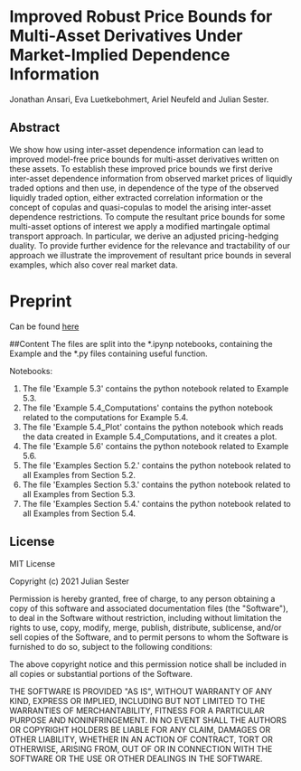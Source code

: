 # Improved Robust Price Bounds for Multi-Asset Derivatives Under Market-Implied Dependence Information 

Jonathan Ansari, Eva Luetkebohmert, Ariel Neufeld and Julian Sester.

## Abstract
We show how using inter-asset dependence information can lead to improved
model-free price bounds for multi-asset derivatives written on these assets. To establish these
improved price bounds we first derive inter-asset dependence information from observed market
prices of liquidly traded options and then use, in dependence of the type of the observed
liquidly traded option, either extracted correlation information or the concept of copulas and
quasi-copulas to model the arising inter-asset dependence restrictions. To compute the resultant
price bounds for some multi-asset options of interest we apply a modified martingale
optimal transport approach. In particular, we derive an adjusted pricing-hedging duality. To
provide further evidence for the relevance and tractability of our approach we illustrate the
improvement of resultant price bounds in several examples, which also cover real market data.


# Preprint

Can be found [here]()

##Content
The files are split into the *.ipynp notebooks, containing the Example and the *.py files containing useful function.

Notebooks:
1. The file 'Example 5.3' contains the python notebook related to Example 5.3.
2. The file 'Example 5.4_Computations' contains the python notebook related to the computations for Example 5.4.
3. The file 'Example 5.4_Plot' contains the python notebook which reads the data created in Example 5.4_Computations, and it creates a plot.
4. The file 'Example 5.6' contains the python notebook related to Example 5.6.
5. The file 'Examples Section 5.2.' contains the python notebook related to all Examples from Section 5.2.
6. The file 'Examples Section 5.3.' contains the python notebook related to all Examples from Section 5.3.
7. The file 'Examples Section 5.4.' contains the python notebook related to all Examples from Section 5.4.



## License
MIT License

Copyright (c) 2021 Julian Sester

Permission is hereby granted, free of charge, to any person obtaining a copy
of this software and associated documentation files (the "Software"), to deal
in the Software without restriction, including without limitation the rights
to use, copy, modify, merge, publish, distribute, sublicense, and/or sell
copies of the Software, and to permit persons to whom the Software is
furnished to do so, subject to the following conditions:

The above copyright notice and this permission notice shall be included in all
copies or substantial portions of the Software.

THE SOFTWARE IS PROVIDED "AS IS", WITHOUT WARRANTY OF ANY KIND, EXPRESS OR
IMPLIED, INCLUDING BUT NOT LIMITED TO THE WARRANTIES OF MERCHANTABILITY,
FITNESS FOR A PARTICULAR PURPOSE AND NONINFRINGEMENT. IN NO EVENT SHALL THE
AUTHORS OR COPYRIGHT HOLDERS BE LIABLE FOR ANY CLAIM, DAMAGES OR OTHER
LIABILITY, WHETHER IN AN ACTION OF CONTRACT, TORT OR OTHERWISE, ARISING FROM,
OUT OF OR IN CONNECTION WITH THE SOFTWARE OR THE USE OR OTHER DEALINGS IN THE
SOFTWARE.
